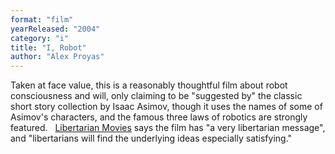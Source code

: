 ```yaml
---
format: "film"
yearReleased: "2004"
category: "i"
title: "I, Robot"
author: "Alex Proyas"
---
```

 Taken at face value, this is a reasonably thoughtful film about robot  consciousness and will, only claiming to be "suggested by" the classic short  story collection by Isaac Asimov, though it uses the names of some of Asimov's  characters, and the famous three laws of robotics are strongly featured.
  
 <a href="http://libertarianmovies.net/I/I-Robot-2004-.html">Libertarian Movies</a>  says the film has "a very libertarian message", and "libertarians will find the  underlying ideas especially satisfying."